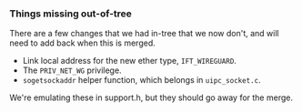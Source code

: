 ### Things missing out-of-tree

There are a few changes that we had in-tree that we now don't, and will need to add back when this is merged.

- Link local address for the new ether type, `IFT_WIREGUARD`.
- The `PRIV_NET_WG` privilege.
- `sogetsockaddr` helper function, which belongs in `uipc_socket.c`.

We're emulating these in support.h, but they should go away for the merge.
